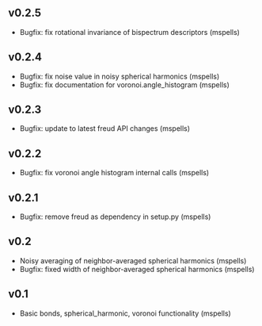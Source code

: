 ## v0.2.5

- Bugfix: fix rotational invariance of bispectrum descriptors (mspells)

## v0.2.4

- Bugfix: fix noise value in noisy spherical harmonics (mspells)
- Bugfix: fix documentation for voronoi.angle_histogram (mspells)

## v0.2.3

- Bugfix: update to latest freud API changes (mspells)

## v0.2.2

- Bugfix: fix voronoi angle histogram internal calls (mspells)

## v0.2.1

- Bugfix: remove freud as dependency in setup.py (mspells)

## v0.2

- Noisy averaging of neighbor-averaged spherical harmonics (mspells)
- Bugfix: fixed width of neighbor-averaged spherical harmonics (mspells)

## v0.1

- Basic bonds, spherical_harmonic, voronoi functionality (mspells)
